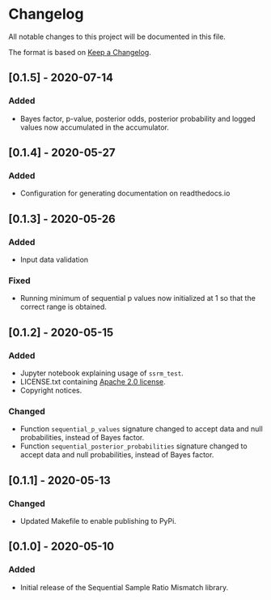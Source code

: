 # Changelog

All notable changes to this project will be documented in this file.

The format is based on [Keep a Changelog](https://keepachangelog.com/en/1.0.0/).

## [0.1.5] - 2020-07-14

### Added
- Bayes factor, p-value, posterior odds, posterior probability and logged values
now accumulated in the accumulator.

## [0.1.4] - 2020-05-27

### Added
- Configuration for generating documentation on readthedocs.io

## [0.1.3] - 2020-05-26

### Added
- Input data validation

### Fixed
- Running minimum of sequential p values now initialized at 1 so that the correct
range is obtained.

## [0.1.2] - 2020-05-15

### Added
- Jupyter notebook explaining usage of `ssrm_test`.
- LICENSE.txt containing [Apache 2.0 license](http://www.apache.org/licenses/LICENSE-2.0.txt).
- Copyright notices.

### Changed
- Function `sequential_p_values` signature changed to accept data and null
probabilities, instead of Bayes factor.
- Function `sequential_posterior_probabilities` signature changed to accept data and null
probabilities, instead of Bayes factor.

## [0.1.1] - 2020-05-13

### Changed

- Updated Makefile to enable publishing to PyPi.

## [0.1.0] - 2020-05-10

### Added

- Initial release of the Sequential Sample Ratio Mismatch library.
